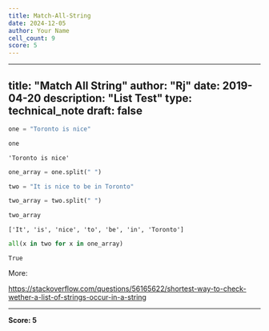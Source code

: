 ```yaml
---
title: Match-All-String
date: 2024-12-05
author: Your Name
cell_count: 9
score: 5
---
```


---
title: "Match All String"
author: "Rj"
date: 2019-04-20
description: "List Test"
type: technical_note
draft: false
---

```python
one = "Toronto is nice"
```


```python
one
```




    'Toronto is nice'




```python
one_array = one.split(" ")
```


```python
two = "It is nice to be in Toronto"
```


```python
two_array = two.split(" ")
```


```python
two_array
```




    ['It', 'is', 'nice', 'to', 'be', 'in', 'Toronto']




```python
all(x in two for x in one_array)
```




    True



More:

https://stackoverflow.com/questions/56165622/shortest-way-to-check-wether-a-list-of-strings-occur-in-a-string


---
**Score: 5**